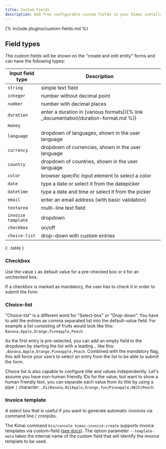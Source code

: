 ```yaml
---
title: Custom fields
description: Add free configurable custom fields to your Kimai installation
---
```


{% include plugins/custom-fields.md %}  

## Field types

The custom fields will be shown on the "create and edit entity" forms and can have the following types:

| Input field type     | Description                                                                         |
|----------------------|-------------------------------------------------------------------------------------|
| `string`             | simple text field                                                                   |
| `integer`            | number without decimal point                                                        |
| `number`             | number with decimal places                                                          |
| `duration`           | enter a duration in [various formats]({% link _documentation/duration-format.md %}) |
| `money`              |                                                                                     |
| `language`           | dropdown of languages, shown in the user language                                   |
| `currency`           | dropdown of currencies, shown in the user language                                  |
| `country`            | dropdown of countries, shown in the user language                                   |
| `color`              | browser specific input element to select a color                                    |
| `date`               | type a date or select it from the datepicker                                        |
| `datetime`           | type a date and time or select it from the picker                                   |
| `email`              | enter an email address (with basic validation)                                      |
| `textarea`           | multi-line text field                                                               |
| `invoice template`   | dropdown                                                                            |
| `checkbox`           | on/off                                                                              |
| `choice-list`        | drop-down with custom entries                                                       |
{: .table }
   
### Checkbox

Use the value `1` as default value for a pre-checked box or `0` for an unchecked box.

If a checkbox is marked as mandatory, the user has to check it in order to submit the form.

### Choice-list

"Choice-list" is a different word for "Select-box" or "Drop-down".
You have to add the entries as comma separated list into the default-value field.
For example a list consisting of fruits would look like this: `Banana,Apple,Orange,Pineapple,Peach`.

As the first entry is pre-selected, you can add an empty field to the dropdown by starting the list
with a leading `,` like this: `,Banana,Apple,Orange,Pineapple,Peach`.
Combined with the mandatory flag, this will force your users to select an entry from the list to be able to submit the form.

Choice list is also capable to configure title and values independently.
Let's assume you have non-human friendly IDs for the value, but want to show a human friendly text, you can separate
each value from its title by using a pipe `|` character: `,01|Banana,02|Apple,Orange,foo|Pineapple,0815|Peach`.

### Invoice template

A select box that is useful if you want to generate automatic invoices via command line / cronjobs.

The Kimai command `bin/console kimai:invoice:create` supports invoice templates via custom-field ([see docs](https://www.kimai.org/documentation/invoices.html#create-invoices-with-cronjobs)).
The option parameter `--template-meta` takes the internal name of the custom field that will identify the invoice template to be used.
